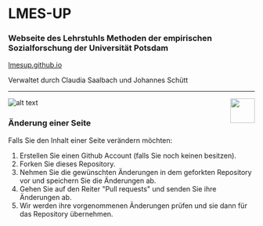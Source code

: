 # LMES-UP

### Webseite des Lehrstuhls Methoden der empirischen Sozialforschung der Universität Potsdam

[lmesup.github.io](https://lmesup.github.io)

Verwaltet durch Claudia Saalbach und Johannes Schütt

---
![alt text](https://www.uni-potsdam.de/typo3conf01/ext/up_template/Resources/Public/Images/logos/up_logo_university_2.png "Universität Potsdam")
<img src="https://www.uni-potsdam.de/typo3conf01/ext/up_template/Resources/Public/Images/logos/up_logo_university_2.png" style="float: right; margin-left: 10px; width:50px;" />

### Änderung einer Seite

Falls Sie den Inhalt einer Seite verändern möchten:

1. Erstellen Sie einen Github Account (falls Sie noch keinen besitzen).
2. Forken Sie dieses Repository.
3. Nehmen Sie die gewünschten Änderungen in dem geforkten Repository vor und speichern Sie die Änderungen ab.
4. Gehen Sie auf den Reiter "Pull requests" und senden Sie ihre Änderungen ab.
5. Wir werden ihre vorgenommenen Änderungen prüfen und sie dann für das Repository übernehmen.
